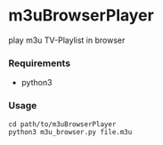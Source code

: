 # m3uBrowserPlayer
play m3u TV-Playlist in browser

### Requirements

- python3

### Usage

```
cd path/to/m3uBrowserPlayer
python3 m3u_browser.py file.m3u
```
